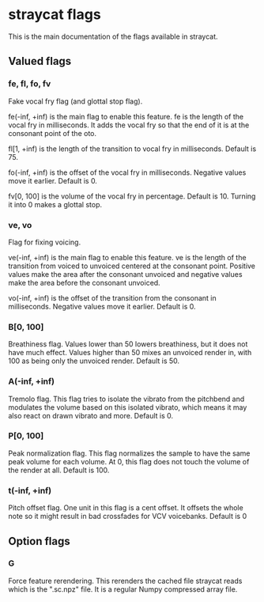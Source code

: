# straycat flags

 This is the main documentation of the flags available in straycat.

## Valued flags

### fe, fl, fo, fv
 Fake vocal fry flag (and glottal stop flag).

 fe(-inf, +inf) is the main flag to enable this feature. fe is the length of the vocal fry in milliseconds. It adds the vocal fry so that the end of it is at the consonant point of the oto.

 fl[1, +inf) is the length of the transition to vocal fry in milliseconds. Default is 75.

 fo(-inf, +inf) is the offset of the vocal fry in milliseconds. Negative values move it earlier. Default is 0.

 fv[0, 100] is the volume of the vocal fry in percentage. Default is 10. Turning it into 0 makes a glottal stop.

### ve, vo
 Flag for fixing voicing.

 ve(-inf, +inf) is the main flag to enable this feature. ve is the length of the transition from voiced to unvoiced centered at the consonant point. Positive values make the area after the consonant unvoiced and negative values make the area before the consonant unvoiced.

 vo(-inf, +inf) is the offset of the transition from the consonant in milliseconds. Negative values move it earlier. Default is 0.

### B[0, 100]
 Breathiness flag. Values lower than 50 lowers breathiness, but it does not have much effect. Values higher than 50 mixes an unvoiced render in, with 100 as being only the unvoiced render. Default is 50.

### A(-inf, +inf)
 Tremolo flag. This flag tries to isolate the vibrato from the pitchbend and modulates the volume based on this isolated vibrato, which means it may also react on drawn vibrato and more. Default is 0.

### P[0, 100]
 Peak normalization flag. This flag normalizes the sample to have the same peak volume for each volume. At 0, this flag does not touch the volume of the render at all. Default is 100.

### t(-inf, +inf)
 Pitch offset flag. One unit in this flag is a cent offset. It offsets the whole note so it might result in bad crossfades for VCV voicebanks. Default is 0

## Option flags
### G
 Force feature rerendering. This rerenders the cached file straycat reads which is the ".sc.npz" file. It is a regular Numpy compressed array file.